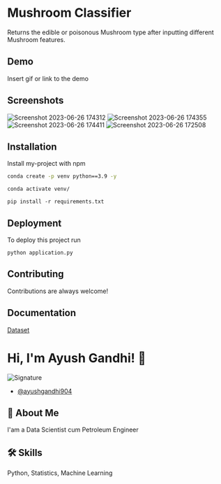 # Mushroom Classifier

Returns the edible or poisonous Mushroom type after inputting different Mushroom features. 

## Demo

Insert gif or link to the demo


## Screenshots
![Screenshot 2023-06-26 174312](https://github.com/ayushgandhi904/Mushroom-Classifier/assets/96850890/9d20ca2e-eec0-4308-916d-34db6934d393)
![Screenshot 2023-06-26 174355](https://github.com/ayushgandhi904/Mushroom-Classifier/assets/96850890/f9d40b1d-56aa-46c8-a1f1-d70a00040713)
![Screenshot 2023-06-26 174411](https://github.com/ayushgandhi904/Mushroom-Classifier/assets/96850890/701009b9-b596-44e0-93b7-4c3f1a7cdaf4)
![Screenshot 2023-06-26 172508](https://github.com/ayushgandhi904/Mushroom-Classifier/assets/96850890/fb92421e-aa2e-4d1d-bdf1-e5beb1b0fbae)


## Installation

Install my-project with npm

```bash
conda create -p venv python==3.9 -y
```
```bash
conda activate venv/
```
```
pip install -r requirements.txt
```
## Deployment

To deploy this project run

```
python application.py
```

## Contributing

Contributions are always welcome!


## Documentation

[Dataset](https://www.kaggle.com/uciml/mushroom-classification)


# Hi, I'm Ayush Gandhi! 👋

![Signature](https://github.com/ayushgandhi904/Mushroom-Classifier/assets/96850890/e5ca1b3f-2122-4dfa-b10a-6e4c0408e0a3)

- [@ayushgandhi904](https://www.github.com/ayushgandhi904)


## 🚀 About Me
I'am a Data Scientist cum Petroleum Engineer


## 🛠 Skills
Python, Statistics, Machine Learning
